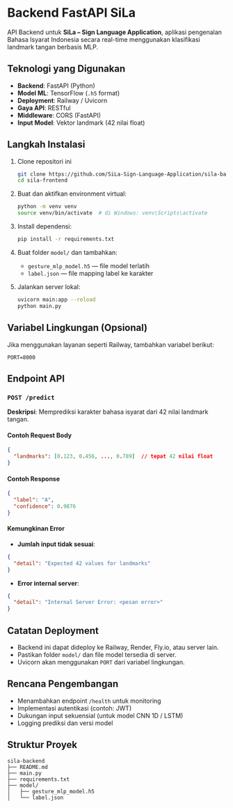 # Backend FastAPI SiLa

API Backend untuk **SiLa – Sign Language Application**, aplikasi pengenalan Bahasa Isyarat Indonesia secara real-time menggunakan klasifikasi landmark tangan berbasis MLP.

## Teknologi yang Digunakan

- **Backend**: FastAPI (Python)
- **Model ML**: TensorFlow (`.h5` format)
- **Deployment**: Railway / Uvicorn
- **Gaya API**: RESTful
- **Middleware**: CORS (FastAPI)
- **Input Model**: Vektor landmark (42 nilai float)

## Langkah Instalasi

1. Clone repositori ini
   ```bash
   git clone https://github.com/SiLa-Sign-Language-Application/sila-backend.git
   cd sila-frontend
   ```
2. Buat dan aktifkan environment virtual:
   ```bash
   python -m venv venv
   source venv/bin/activate  # di Windows: venv\Scripts\activate
   ```
4. Install dependensi:
   ```bash
   pip install -r requirements.txt
   ```
5. Buat folder `model/` dan tambahkan:
   - `gesture_mlp_model.h5` — file model terlatih
   - `label.json` — file mapping label ke karakter

6. Jalankan server lokal:
   ```bash
   uvicorn main:app --reload
   python main.py
   ```

## Variabel Lingkungan (Opsional)

Jika menggunakan layanan seperti Railway, tambahkan variabel berikut:

```
PORT=8000
```

## Endpoint API

### `POST /predict`

**Deskripsi**: Memprediksi karakter bahasa isyarat dari 42 nilai landmark tangan.

#### Contoh Request Body

```json
{
  "landmarks": [0.123, 0.456, ..., 0.789]  // tepat 42 nilai float
}
```

#### Contoh Response

```json
{
  "label": "A",
  "confidence": 0.9876
}
```

#### Kemungkinan Error

- **Jumlah input tidak sesuai**:
```json
{
  "detail": "Expected 42 values for landmarks"
}
```

- **Error internal server**:
```json
{
  "detail": "Internal Server Error: <pesan error>"
}
```

## Catatan Deployment

- Backend ini dapat dideploy ke Railway, Render, Fly.io, atau server lain.
- Pastikan folder `model/` dan file model tersedia di server.
- Uvicorn akan menggunakan `PORT` dari variabel lingkungan.

## Rencana Pengembangan

- Menambahkan endpoint `/health` untuk monitoring
- Implementasi autentikasi (contoh: JWT)
- Dukungan input sekuensial (untuk model CNN 1D / LSTM)
- Logging prediksi dan versi model

## Struktur Proyek

```
sila-backend
├── README.md
├── main.py
├── requirements.txt
├── model/
│   ├── gesture_mlp_model.h5
│   └── label.json
```
